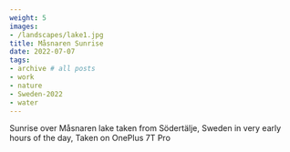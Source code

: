 ```yaml
---
weight: 5
images:
- /landscapes/lake1.jpg
title: Måsnaren Sunrise
date: 2022-07-07
tags:
- archive # all posts
- work
- nature
- Sweden-2022
- water
---
```


Sunrise over Måsnaren lake taken from Södertälje, Sweden in very early hours of the day, Taken on OnePlus 7T Pro